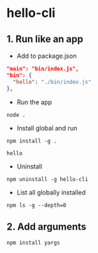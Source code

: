 # hello-cli

## 1. Run like an app

- Add to package.json

```json
"main": "bin/index.js",
"bin": {
  "hello": "./bin/index.js"
},
```

- Run the app

```console
node .
```

- Install global and run

```console
npm install -g .

hello
```

- Uninstall

```console
npm uninstall -g hello-cli
```

- List all globally installed

```console
npm ls -g --depth=0
```

## 2. Add arguments

```console
npm install yargs
```

